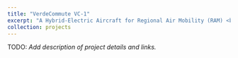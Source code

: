 ```yaml
---
title: "VerdeCommute VC-1"
excerpt: "A Hybrid-Electric Aircraft for Regional Air Mobility (RAM) <br/><br/><img src='/images/verdecommute_logo.png'>"
collection: projects
---
```


TODO: *Add description of project details and links.*
